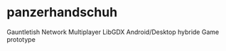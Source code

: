panzerhandschuh
===============

Gauntletish Network Multiplayer LibGDX Android/Desktop hybride Game prototype
